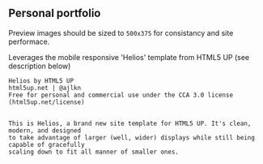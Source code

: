 ## Personal portfolio

Preview images should be sized to `500x375` for consistancy and site performace.

Leverages the mobile responsive 'Helios' template from HTML5 UP (see description below)

```
Helios by HTML5 UP
html5up.net | @ajlkn
Free for personal and commercial use under the CCA 3.0 license (html5up.net/license)


This is Helios, a brand new site template for HTML5 UP. It's clean, modern, and designed
to take advantage of larger (well, wider) displays while still being capable of gracefully
scaling down to fit all manner of smaller ones.
```